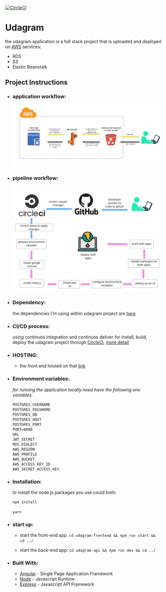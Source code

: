 [![CircleCI](https://circleci.com/gh/circleci/circleci-docs.svg?style=shield)](https://app.circleci.com/pipelines/github/ahmad-elshowair/elshowair-udagram)

# Udagram
the udagram application is a full stack project that is uploaded and deployed on [AWS](https://aws.amazon.com/) services: 
- RDS
- S3
- Elastic Beanstalk
## Project Instructions

* ### application workflow:
    ![udagram diagram](docs/diagram/udagram-architecture-diagram.png "udagram architecture diagrams")
* ### pipeline workflow:
    ![pipeline diagram](docs/diagram/pipeline-diagram.png "pipeline architecture diagrams")
* ### Dependency:
    the dependencies I'm using within udagram project are [here](docs/app-dependency.md)

* ### CI/CD process:
    using continuos integration and continuos deliver for install, build, deploy the udagram project through [CircleCi](https://app.circleci.com/pipelines/github/ahmad-elshowair/elshowair-udagram?filter=all), [more detail](docs/pipelines.md)
* ### HOSTING:
    - the front end hosted on that [link](http://elshowair-udagram.s3-website-us-east-1.amazonaws.com)

* ### Environment variables:
    *for running the application locally need have the following env variables:*
    ```
    POSTGRES_USERNAME
    POSTGRES_PASSWORD
    POSTGRES_DB
    POSTGRES_HOST
    POSTGRES_PORT
    PORT=8080
    URL
    JWT_SECRET
    RDS_DIALECT
    AWS_REGION
    AWS_PROFILE
    AWS_BUCKET
    AWS_ACCESS_KEY_ID
    AWS_SECRET_ACCESS_KEY
    ```

* ### Installation:
    to install the node.js packages you use could both:

    ```
    npm install

    yarn
    ```
* ### start up:
    * start the front-end app:
    `
    cd udagram-frontend && npm run start && cd ../
    `

    * start the back-end app:
    `
    cd udagram-api && npm run dev && cd ../
    `
* ### Built With:
    - [Angular](https://angular.io/) - Single Page Application Framework
    - [Node](https://nodejs.org) - Javascript Runtime
    - [Express](https://expressjs.com/) - Javascript API Framework
